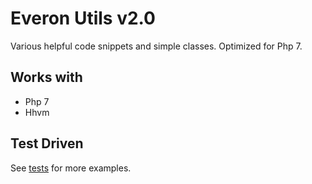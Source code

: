 # Everon Utils v2.0
Various helpful code snippets and simple classes. Optimized for Php 7.

## Works with
* Php 7
* Hhvm

## Test Driven
See [tests](https://github.com/oliwierptak/everon-utils/blob/development-20/tests/unit/) for more examples.

